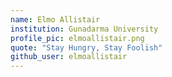 ```yaml
---
name: Elmo Allistair
institution: Gunadarma University
profile_pic: elmoallistair.png
quote: "Stay Hungry, Stay Foolish"
github_user: elmoallistair
---
```


